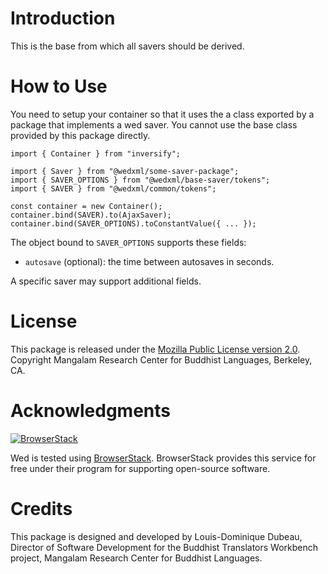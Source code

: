 Introduction
============

This is the base from which all savers should be derived.

How to Use
==========

You need to setup your container so that it uses the a class exported by a
package that implements a wed saver. You cannot use the base class provided by
this package directly.

```
import { Container } from "inversify";

import { Saver } from "@wedxml/some-saver-package";
import { SAVER_OPTIONS } from "@wedxml/base-saver/tokens";
import { SAVER } from "@wedxml/common/tokens";

const container = new Container();
container.bind(SAVER).to(AjaxSaver);
container.bind(SAVER_OPTIONS).toConstantValue({ ... });
```

The object bound to ``SAVER_OPTIONS`` supports these fields:

- ``autosave`` (optional): the time between autosaves in seconds.

A specific saver may support additional fields.

License
=======

This package is released under the [Mozilla Public License version
2.0](http://www.mozilla.org/MPL/2.0/). Copyright Mangalam Research Center for
Buddhist Languages, Berkeley, CA.

Acknowledgments
===============

[![BrowserStack](https://www.browserstack.com/images/mail/browserstack-logo-footer.png)](https://www.browserstack.com)

Wed is tested using [BrowserStack](https://www.browserstack.com). BrowserStack
provides this service for free under their program for supporting open-source
software.

Credits
=======

This package is designed and developed by Louis-Dominique Dubeau, Director of
Software Development for the Buddhist Translators Workbench project, Mangalam
Research Center for Buddhist Languages.
